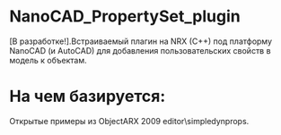 # NanoCAD_PropertySet_plugin
[В разработке!].Встраиваемый плагин на NRX (C++) под платформу NanoCAD (и AutoCAD) для добавления пользовательских свойств в модель к объектам.

# На чем базируется:
Открытые примеры из ObjectARX 2009 editor\simpledynprops.
